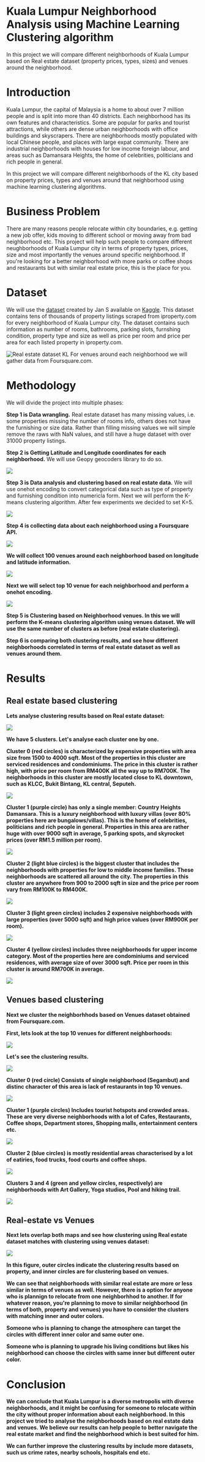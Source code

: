# Kuala Lumpur Neighborhood Analysis using Machine Learning Clustering algorithm
In this project we will compare different neighborhoods of Kuala Lumpur based on Real estate dataset (property prices, types, sizes) and venues around the neighborhood.

# Introduction

Kuala Lumpur, the capital of Malaysia is a home to about over 7 million people and is split into more than 40 districts. Each neighborhood has its own features and characteristics. Some are popular for parks and tourist attractions, while others are dense urban neighborhoods with office buildings and skyscrapers. There are neighborhoods mostly populated with local Chinese people, and places with large expat community.
There are industrial neighborhoods with houses for low income foreign labour, and areas such as Damansara Heights, the home of celebrities, politicians and rich people in general.

In this project we will compare different neighborhoods of the KL city based on property prices, types and venues around that neighborhood using machine learning clustering algorithms.

# Business Problem

There are many reasons people relocate within city boundaries, e.g. getting a new job offer, kids moving to different school or moving away from bad neighborhood etc. This project will help such people to compare different neughborhoods of Kuala Lumpur city in terms of property types, prices, size and most importantly the venues around specific neighborhood. If you're looking for a better neighborhood with more parks or coffee shops and restaurants but with similar real estate price, this is the place for you.

# Dataset
We will use the [dataset](https://www.kaggle.com/dragonduck/property-listing-analysis) created by Jan S available on [Kaggle](https://www.kaggle.com).
This dataset contains tens of thousands of property listings scraped from iproperty.com for every neighborhood of Kuala Lumpur city.
The dataset contains such information as number of rooms, bathrooms, parking slots, furnshing condition, property type and size as well as price per room and price per area for each listed property in iproperty.com.

![Real estate dataset KL](images/figure1.png)
For venues around each neighborhood we will gather data from Foursquare.com.

# Methodology
We will divide the project into multiple phases:

<b>Step 1 is Data wrangling.</b> Real estate dataset has many missing values, i.e. some properties missing the number of rooms info, others does not have the furnishing or size data. Rather than filling missing values we will simple remove the raws with NaN values, and still have a huge dataset with over 31000 property listings.

<b>Step 2 is Getting Latitude and Longitude coordinates for each  neighborhood.</b> We will use Geopy geocoders library to do so.

![](/images/figure2.png)

<b>Step 3 is Data analysis and clustering based on real estate data.</b> We will use onehot encoding to convert categorical data such as type of property and furnishing condition into numericla form. Next we will perform the K-means clustering algorithm. After few experiments we decided to set K=5.

![](/images/figure2a.png)

<b>Step 4 is collecting data about each neighborhood using a Foursquare API.
  
![](/images/figure3.png)

We will collect 100 venues around each neighborhood based on longitude and latitude information.

![](/images/figure3a.png)

Next we will select top 10 venue for each neighborhood and perform a onehot encoding.

![](/images/figure3b.png)

<b>Step 5 is Clustering based on Neighborhood venues.</b> 
In this we will perform the K-means clustering algorithm using venues dataset. We will use the same number of clusters as before (real estate clustering). 

<b>Step 6 is comparing both clustering results,</b> 
and see how different neighborhoods correlated in terms of real estate dataset as well as venues around them. 

# Results
## Real estate based clustering 

Lets analyse clustering results based on Real estate dataset:

![](/images/figure4.png)

We have 5 clusters. Let's analyse each cluster one by one.

<b>Cluster 0 (red circles)</b> is characterized by expensive properties with area size from 1500 to 4000 sqft. Most of the properties in this cluster are serviced residences and condominiums.  The price in this cluster is rather high, with price per room from RM400K all the way up to RM700K. The neighborhoods in this cluster are mostly located close to KL downtown, such as KLCC, Bukit Bintang, KL central, Seputeh.

![](/images/figure5.png)

<b>Cluster 1 (purple circle)</b> has only a single member: 
<b>Country Heights Damansara</b>. 
This is a luxury neighborhood with luxury villas (over 80% properties here are bungalows/villas). This is the home of celebrities, politicians and rich people in general. Properties in this area are rather huge with over 9000 sqft in average, 5 parking spots, and skyrocket prices (over RM1.5 million per room). 

![](/images/figure6.png)

<b>Cluster 2 (light blue circles)</b> 
is the biggest cluster that includes the neighborhoods with properties for low to middle income families. These neighborhoods are scattered all around the city. The properties in this cluster are anywhere from 900 to 2000 sqft in size and the price per room vary from RM100K to RM400K. 

![](/images/figure7.png)

<b>Cluster 3 (light green circles)</b> 
includes 2 expensive neighborhoods with large properties (over 5000 sqft) and high price values (over RM900K per room). 

![](/images/figure8.png)

<b>Cluster 4 (yellow circles)</b> 
includes three neighborhoods for upper income category. Most of the properties here are condominiums and serviced residences, with average size of over 3000 sqft. Price per room in this cluster is around RM700K in average. 

![](/images/figure9.png)

## Venues based clustering

Next we cluster the neighborhhods based on Venues dataset obtained from Foursquare.com.

First, lets look at the top 10 venues for different neighborhoods:

![](/images/figure10.png)

Let's see the clustering results. 

![](/images/figure10a.png)

<b>Cluster 0 (red circle)</b>
Consists of single neighborhood (Segambut) and distinc character of this area is lack of restaurants in top 10 venues.

![](/images/figure10b.png)

<b>Cluster 1 (purple circles)</b> 
Includes tourist hotspots and crowded areas. These are very diverse neighborhoods with a lot of Cafes, Restaurants, Coffee shops, Department stores, Shopping malls, entertainment centers etc. 

![](/images/figure10c.png)

<b>Cluster 2 (blue circles)</b>
is mostly residential areas characterised by a lot of eatiries, food trucks, food courts and coffee shops. 

![](/images/figure10d.png)

<b>Clusters 3 and 4 (green and yellow circles, respectively)</b>
are neighborhoods with Art Gallery, Yoga studios, Pool and hiking trail. 

![](/images/figure10e.png)

## Real-estate vs Venues
Next lets overlap both maps and see how clustering using Real estate dataset matches with clustering using venues dataset:

![](/images/figure11.png)

In this figure, outer circles indicate the clustering results based on property, and inner circles are for clustering based on venues. 

We can see that neighborhoods with similar real estate are more or less similar in terms of venues as well. 
However, there is a option for anyone who is plannign to relocate from one neighborhhod to another.
If for whatever reason, you're planning to move to similar neighborhood (in terms of both, property and venues) you have to consider the clusters with matching inner and outer colors. 

Someone who is planning to change the atmosphere can target the circles with different inner color and same outer one.

Someone who is planning to upgrade his living conditions but likes his neighborhood can choose the circles with same inner but different outer color.

# Conclusion
We can conclude that Kuala Lumpur is a diverse metropolis with diverse neighborhoods, and it might be confusing for someone to relocate within the city without proper information about each neighborhood. In this project we tried to analyse the neighborhoods based on real estate data and venues. We believe our results can help people to better navigate the real estate market and find the neighborhood which is best suited for him. 

We can further improve the clustering results by include more datasets, such us crime rates, nearby schools, hospitals end etc.
